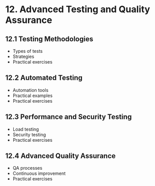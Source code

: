 # 12. Advanced Testing and Quality Assurance

## 12.1 Testing Methodologies
- Types of tests
- Strategies
- Practical exercises

## 12.2 Automated Testing
- Automation tools
- Practical examples
- Practical exercises

## 12.3 Performance and Security Testing
- Load testing
- Security testing
- Practical exercises

## 12.4 Advanced Quality Assurance
- QA processes
- Continuous improvement
- Practical exercises
